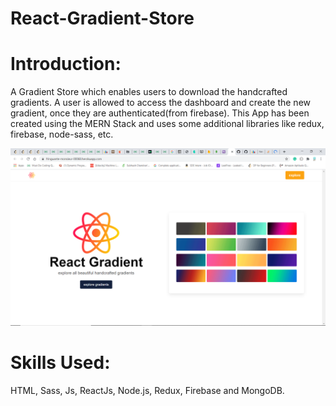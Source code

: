 #  React-Gradient-Store

# Introduction: <br/>
A Gradient Store which enables users to download the handcrafted gradients. A user is allowed to access the dashboard and create the new gradient, once they are authenticated(from firebase).
This App has been created using the MERN Stack and uses some additional libraries like redux, firebase, node-sass, etc.

![HomePage](https://github.com/Saby-11/React-Gradient/blob/master/Screenshot%20(277).png?raw=true)

# Skills Used: <br/>
HTML, Sass, Js, ReactJs, Node.js, Redux, Firebase and MongoDB.
